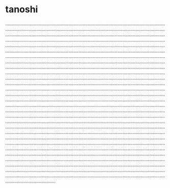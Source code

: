 # tanoshi

...................................................................................................................................................................................................................................................................................................................................................................................................................................................................................................................................................................................................................................................................................................................................................................................................................................................................................................................................................................................................................................................................................................................................................................................................................................................................................................................................................................................................................................................................................................................................................................................................................................................................................................................................................................................................................................................................................................................................................................................................................................................................................................................................................................................................................................................................................................................................................................................................................................................................................................................................................................................................................................................................................................................................................................................................................................................................................................................................................................................................................................................................................................................................................................................................................................................................................................................................................................................................................................................................................................................................................................................................................................................................................................................................................................................